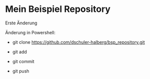 # Mein Beispiel Repository  

Erste Änderung


Änderung in Powershell:

* git clone https://github.com/dschuler-halberg/bsp_repository.git

* git add 

* git commit 

* git push

